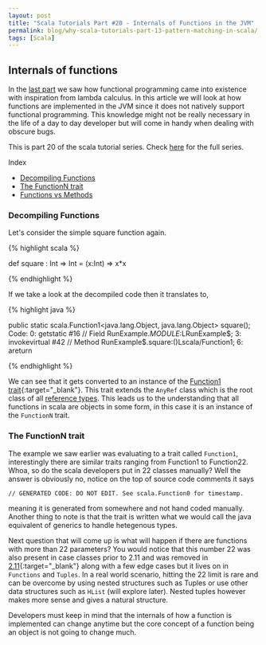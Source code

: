 ```yaml
---
layout: post
title: "Scala Tutorials Part #20 - Internals of Functions in the JVM"
permalink: blog/why-scala-tutorials-part-13-pattern-matching-in-scala/
tags: [Scala]
---
```


Internals of functions 
----------------------

In the [last part](/blog/scala-tutorials-part-19-lambda-calculus/) we saw how functional programming came into existence with inspiration from lambda calculus. In this article we will look at how functions are implemented in the JVM since it does not natively support functional programming. This knowledge might not be really necessary in the life of a day to day developer but will come in handy when dealing with obscure bugs.

This is part 20 of the scala tutorial series. Check [here](/tags/#Scala) for the full series.

<i class="fa fa-list-ul space-right"></i> Index

- [Decompiling Functions](#Decompiling)
- [The FunctionN trait](#FunctionTrait)
- [Functions vs Methods]()

<h3><b><a name = "Decompiling" class="inter-header">Decompiling Functions</a></b></h3>

Let's consider the simple square function again. 

{% highlight scala %}

def square : Int => Int = (x:Int) => x*x

{% endhighlight %}

If we take a look at the decompiled code then it translates to,

{% highlight java %}

public static scala.Function1<java.lang.Object, java.lang.Object> square();
    Code:
       0: getstatic     #16                 // Field RunExample$.MODULE$:LRunExample$;
       3: invokevirtual #42                 // Method RunExample$.square:()Lscala/Function1;
       6: areturn

{% endhighlight %}


We can see that it gets converted to an instance of the [Function1 trait](https://www.scala-lang.org/api/current/scala/Function1.html){:target="_blank"}. This trait extends the `AnyRef` class which is the root class of all [reference types](/blog/scala-tutorials-part-2-type-inference-in-scala/#ScalaTypes). This leads us to the understanding that all functions in scala are objects in some form, in this case it is an instance of the `FunctionN` trait.

<h3><b><a name = "FunctionTrait" class="inter-header">The FunctionN trait</a></b></h3>

The example we saw earlier was evaluating to a trait called `Function1`, interestingly there are similar traits ranging from Function1 to Function22. Whoa, so do the scala developers put in 22 classes manually? Well the answer is obviously no, notice on the top of source code comments it says

`// GENERATED CODE: DO NOT EDIT. See scala.Function0 for timestamp.`

meaning it is generated from somewhere and not hand coded manually. Another thing to note is that the trait is written what we would call the java equivalent of generics to handle hetegenous types.

Next question that will come up is what will happen if there are functions with more than 22 parameters? You would notice that this number 22 was also present in case classes prior to 2.11 and was removed in [2.11](https://github.com/scala/scala/pull/2305){:target="_blank"} along with a few edge cases but it lives on in `Functions` and `Tuples`. In a real world scenario, hitting the 22 limit is rare and can be overcome by using nested structures such as Tuples or use other data structures such as `HList` (will explore later). Nested tuples however makes more sense and gives a natural structure.

Developers must keep in mind that the internals of how a function is implemented can change anytime but the core concept of a function being an object is not going to change much.








